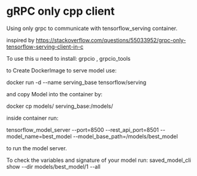 # gRPC only cpp client 

Using only grpc to communicate with tensorflow_serving container.

inspired by https://stackoverflow.com/questions/55033952/grpc-only-tensorflow-serving-client-in-c


To use this u need to install:
grpcio ,
grpcio_tools 

to Create DockerImage to serve model use:

docker run -d --name serving_base tensorflow/serving


and copy Model into the container by:

docker cp models/<my model> serving_base:/models/<my model>


inside container run:

tensorflow_model_server --port=8500 --rest_api_port=8501   --model_name=best_model --model_base_path=/models/best_model


to run the model server.

To check the variables and signature of your model run:
saved_model_cli show --dir models/best_model/1 --all






